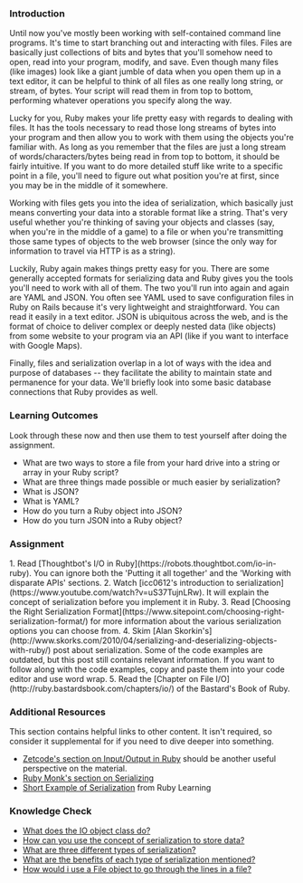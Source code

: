 ### Introduction

Until now you've mostly been working with self-contained command line programs.  It's time to start branching out and interacting with files.  Files are basically just collections of bits and bytes that you'll somehow need to open, read into your program, modify, and save.  Even though many files (like images) look like a giant jumble of data when you open them up in a text editor, it can be helpful to think of all files as one really long string, or stream, of bytes.  Your script will read them in from top to bottom, performing whatever operations you specify along the way.

Lucky for you, Ruby makes your life pretty easy with regards to dealing with files.  It has the tools necessary to read those long streams of bytes into your program and then allow you to work with them using the objects you're familiar with.  As long as you remember that the files are just a long stream of words/characters/bytes being read in from top to bottom, it should be fairly intuitive.  If you want to do more detailed stuff like write to a specific point in a file, you'll need to figure out what position you're at first, since you may be in the middle of it somewhere.

Working with files gets you into the idea of serialization, which basically just means converting your data into a storable format like a string.  That's very useful whether you're thinking of saving your objects and classes (say, when you're in the middle of a game) to a file or when you're transmitting those same types of objects to the web browser (since the only way for information to travel via HTTP is as a string).

Luckily, Ruby again makes things pretty easy for you. There are some generally accepted formats for serializing data and Ruby gives you the tools you'll need to work with all of them.  The two you'll run into again and again are YAML and JSON.  You often see YAML used to save configuration files in Ruby on Rails because it's very lightweight and straightforward.  You can read it easily in a text editor.  JSON is ubiquitous across the web, and is the format of choice to deliver complex or deeply nested data (like objects) from some website to your program via an API (like if you want to interface with Google Maps).

Finally, files and serialization overlap in a lot of ways with the idea and purpose of databases -- they facilitate the ability to maintain state and permanence for your data.  We'll briefly look into some basic database connections that Ruby provides as well.

### Learning Outcomes
Look through these now and then use them to test yourself after doing the assignment.

* What are two ways to store a file from your hard drive into a string or array in your Ruby script?
* What are three things made possible or much easier by serialization?
* What is JSON?
* What is YAML?
* How do you turn a Ruby object into JSON?
* How do you turn JSON into a Ruby object?

### Assignment

<div class="lesson-content__panel" markdown="1">
  1. Read [Thoughtbot's I/O in Ruby](https://robots.thoughtbot.com/io-in-ruby). You can ignore both the 'Putting it all together' and the 'Working with disparate APIs' sections.
  2. Watch [icc0612's introduction to serialization](https://www.youtube.com/watch?v=uS37TujnLRw). It will explain the concept of serialization before you implement it in Ruby.
  3. Read [Choosing the Right Serialization Format](https://www.sitepoint.com/choosing-right-serialization-format/) for more information about the various serialization options you can choose from.
  4. Skim [Alan Skorkin's](http://www.skorks.com/2010/04/serializing-and-deserializing-objects-with-ruby/) post about serialization. Some of the code examples are outdated, but this post still contains relevant information. If you want to follow along with the code examples, copy and paste them into your code editor and use word wrap.
  5. Read the [Chapter on File I/O](http://ruby.bastardsbook.com/chapters/io/) of the Bastard's Book of Ruby.
</div>

### Additional Resources
This section contains helpful links to other content. It isn't required, so consider it supplemental for if you need to dive deeper into something.

* [Zetcode's section on Input/Output in Ruby](http://zetcode.com/lang/rubytutorial/io/) should be another useful perspective on the material.
* [Ruby Monk's section on Serializing](https://web.archive.org/web/20160505174806/http://rubymonk.com/learning/books/4-ruby-primer-ascent/chapters/45-more-classes/lessons/104-serializing)
* [Short Example of Serialization](http://rubylearning.com/satishtalim/object_serialization.html) from Ruby Learning

### Knowledge Check

  * <a class='knowledge-check-link' href='https://thoughtbot.com/blog/io-in-ruby'>What does the IO object class do?</a>
  * <a class='knowledge-check-link' href='https://www.youtube.com/watch?v=uS37TujnLRw'>How can you use the concept of serialization to store data?</a>
  * <a class='knowledge-check-link' href='https://www.sitepoint.com/choosing-right-serialization-format/'>What are three different types of serialization?</a>
  * <a class='knowledge-check-link' href='https://www.sitepoint.com/choosing-right-serialization-format/'>What are the benefits of each type of serialization mentioned?</a>
  * <a class='knowledge-check-link' href='http://ruby.bastardsbook.com/chapters/io/'>How would i use a File object to go through the lines in a file?</a>